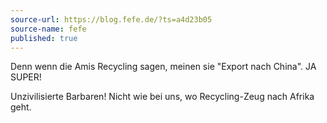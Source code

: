 ```yaml
---
source-url: https://blog.fefe.de/?ts=a4d23b05
source-name: fefe
published: true
---
```

<p>Denn wenn die Amis Recycling sagen, meinen sie "Export nach China". JA SUPER!</p>
<p>Unzivilisierte Barbaren! Nicht wie bei uns, wo Recycling-Zeug nach Afrika geht.</p>
